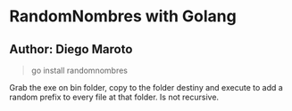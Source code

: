 # RandomNombres with Golang

## Author: Diego Maroto

> go install randomnombres

Grab the exe on bin folder, copy to the folder destiny and execute to add a random prefix to every file at that folder.
Is not recursive.
